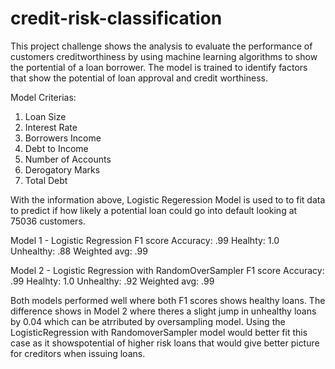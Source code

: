 # credit-risk-classification

This project challenge shows the analysis to evaluate the performance of customers creditworthiness by using machine learning algorithms to show the portential  of a loan borrower. The model is trained to identify factors that show the potential of loan approval and credit worthiness.

Model Criterias: 
1) Loan Size
2) Interest Rate
3) Borrowers Income
4) Debt to Income
5) Number of Accounts
6) Derogatory Marks
7) Total Debt

With the information above, Logistic Regeression Model is used to to fit data to predict if how likely a potential loan could go into default looking at 75036 customers. 

Model 1 - Logistic Regression
F1 score
Accuracy: .99
Healhty: 1.0
Unhealthy: .88
Weighted avg: .99

Model 2 - Logistic Regression with RandomOverSampler
F1 score
Accuracy: .99
Healhty: 1.0
Unhealthy: .92
Weighted avg: .99

Both models performed well where both F1 scores shows healthy loans. The difference shows in Model 2 where theres a slight jump in unhealthy loans by 0.04 which can be atrributed by oversampling model. 
Using the LogisticRegression with RandomoverSampler model would better fit this case as it showspotential of higher risk loans that would give better picture for creditors when issuing loans.
